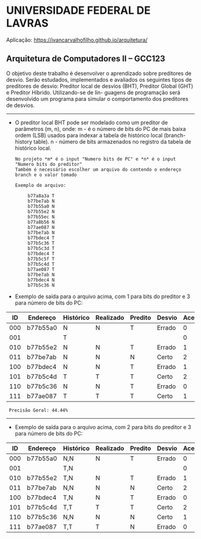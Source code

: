 # UNIVERSIDADE FEDERAL DE LAVRAS

Aplicação: https://ivancarvalhofilho.github.io/arquitetura/

## Arquitetura de Computadores II – GCC123

O objetivo deste trabalho é desenvolver o aprendizado sobre preditores de desvio. Serão
estudados, implementados e avaliados os seguintes tipos de preditores de desvio: Preditor
local de desvios (BHT), Preditor Global (GHT) e Preditor Híbrido. Utilizando-se de lin-
guagens de programação será desenvolvido um programa para simular o comportamento
dos preditores de desvios.

---

- O preditor local BHT pode ser modelado como um preditor de parâmetros (m, n),
  onde:
  m - é o número de bits do PC de mais baixa ordem (LSB) usados para indexar a
  tabela de histórico local (branch-history table).
  n - número de bits armazenados no registro da tabela de histórico local.

      No projeto *m* é o input "Numero bits de PC" e *n* é o input "Numero bits do preditor"
      Também é necessário escolher um arquivo do contendo o endereço branch e o valor tomado

      Exemplo de arquivo:

```
		b77a8a3a T
		b77be7ab N
		b77b55a0 N
		b77b55e2 N
		b77b55ec N
		b77a8b56 N
		b77ae087 N
		b77be7ab N
		b77bdec4 T
		b77b5c36 T
		b77b5c3d T
		b77bdec4 T
		b77b5c5f T
		b77b5c4d T
		b77ae087 T
		b77be7ab N
		b77bdec4 N
		b77b5c36 N

```

- Exemplo de saída para o arquivo acima, com 1 para bits do preditor e 3 para número de bits do PC:

| ID  | Endereço | Histórico | Realizado | Predito | Desvio | Acertos | Total | Precisão |
| --- | -------- | --------- | --------- | ------- | ------ | ------- | ----- | -------- |
| 000 | b77b55a0 | N         | N         | T       | Errado | 0       | 1     | 0.00%    |
| 001 |          | T         |           |         |        | 0       | 0     | NA       |
| 010 | b77b55e2 | N         | N         | T       | Errado | 1       | 2     | 50.00%   |
| 011 | b77be7ab | N         | N         | N       | Certo  | 2       | 3     | 66.67%   |
| 100 | b77bdec4 | N         | N         | T       | Errado | 1       | 4     | 25.00%   |
| 101 | b77b5c4d | T         | T         | T       | Certo  | 2       | 2     | 100.00%  |
| 110 | b77b5c36 | N         | N         | T       | Errado | 0       | 3     | 0.00%    |
| 111 | b77ae087 | T         | T         | T       | Certo  | 1       | 3     | 33.33%   |

```
 Precisão Geral: 44.44%
```

---

- Exemplo de saída para o arquivo acima, com 2 para bits do preditor e 3 para número de bits do PC:

| ID  | Endereço | Histórico | Realizado | Predito | Desvio | Acertos | Total | Precisão |
| --- | -------- | --------- | --------- | ------- | ------ | ------- | ----- | -------- |
| 000 | b77b55a0 | N,N       | N         | T       | Errado | 0       | 1     | 0.00%    |
| 001 |          | T,N       |           |         |        | 0       | 0     | NA       |
| 010 | b77b55e2 | T,N       | N         | T       | Errado | 1       | 2     | 50.00%   |
| 011 | b77be7ab | N,N       | N         | N       | Certo  | 2       | 3     | 66.67%   |
| 100 | b77bdec4 | T,N       | N         | T       | Errado | 0       | 4     | 0.00%    |
| 101 | b77b5c4d | T,T       | T         | T       | Certo  | 2       | 2     | 100.00%  |
| 110 | b77b5c36 | N,N       | N         | N       | Certo  | 1       | 3     | 33.33%   |
| 111 | b77ae087 | T,T       | T         | N       | Errado | 0       | 3     | 0.00%    |
